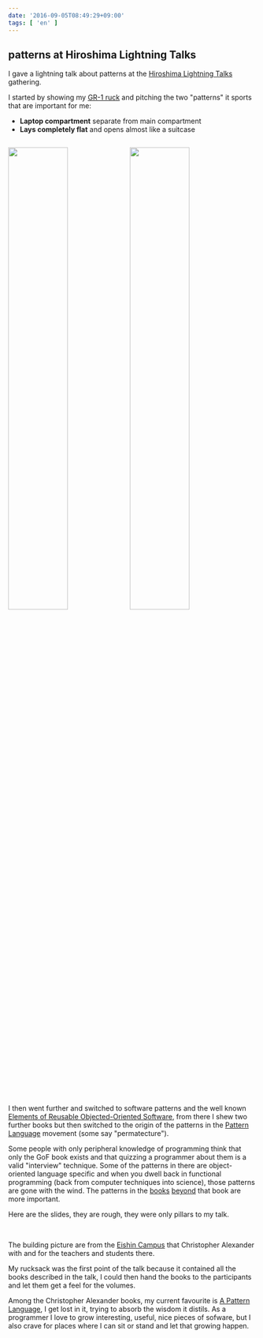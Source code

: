 ```yaml
---
date: '2016-09-05T08:49:29+09:00'
tags: [ 'en' ]
---
```


## patterns at Hiroshima Lightning Talks

I gave a lightning talk about patterns at the [Hiroshima Lightning Talks](https://twitter.com/hashtag/LT%E9%A7%86%E5%8B%95) gathering.

I started by showing my [GR-1 ruck](http://www.goruck.com/gr1-explained) and pitching the two "patterns" it sports that are important for me:

* **Laptop compartment** separate from main compartment
* **Lays completely flat** and opens almost like a suitcase

<div style="padding: 1em 0;"><img src="images/20160905_gr1_laptop.jpg" style="width: 49%; display: inline-block;" /><img src="images/20160905_gr1_flat.jpg" style="width: 49%; display: inline-block;" /></div>

I then went further and switched to software patterns and the well known [Elements of Reusable Objected-Oriented Software](https://en.wikipedia.org/wiki/Design_Patterns), from there I shew two further books but then switched to the origin of the patterns in the [Pattern Language](https://www.patternlanguage.com/) movement (some say "permatecture").

Some people with only peripheral knowledge of programming think that only the GoF book exists and that quizzing a programmer about them is a valid "interview" technique. Some of the patterns in there are object-oriented language specific and when you dwell back in functional programming (back from computer techniques into science), those patterns are gone with the wind. The patterns in the [books](https://www.amazon.com/Patterns-Enterprise-Application-Architecture-Martin/dp/0321127420/ref=sr_1_1?s=books&ie=UTF8&qid=1473035195&sr=1-1&keywords=patterns+of+enterprise+application+architecture) [beyond](https://www.amazon.com/Enterprise-Integration-Patterns-Designing-Deploying/dp/0321200683/ref=sr_1_3?s=books&ie=UTF8&qid=1473035195&sr=1-3&keywords=patterns+of+enterprise+application+architecture) that book are more important.

Here are the slides, they are rough, they were only pillars to my talk.

<script async class="speakerdeck-embed" data-id="d4866075f75246a09ac171999c53e19d" data-ratio="1.33333333333333" src="//speakerdeck.com/assets/embed.js"></script>

&nbsp;

The building picture are from the [Eishin Campus](http://eishin.ac/) that Christopher Alexander with and for the teachers and students there.

My rucksack was the first point of the talk because it contained all the books described in the talk, I could then hand the books to the participants and let them get a feel for the volumes.

Among the Christopher Alexander books, my current favourite is [A Pattern Language](https://www.amazon.com/Pattern-Language-Buildings-Construction-Environmental/dp/0195019199/ref=sr_1_1?s=books&ie=UTF8&qid=1473035366&sr=1-1&keywords=a+pattern+language), I get lost in it, trying to absorb the wisdom it distils. As a programmer I love to grow interesting, useful, nice pieces of sofware, but I also crave for places where I can sit or stand and let that growing happen.

